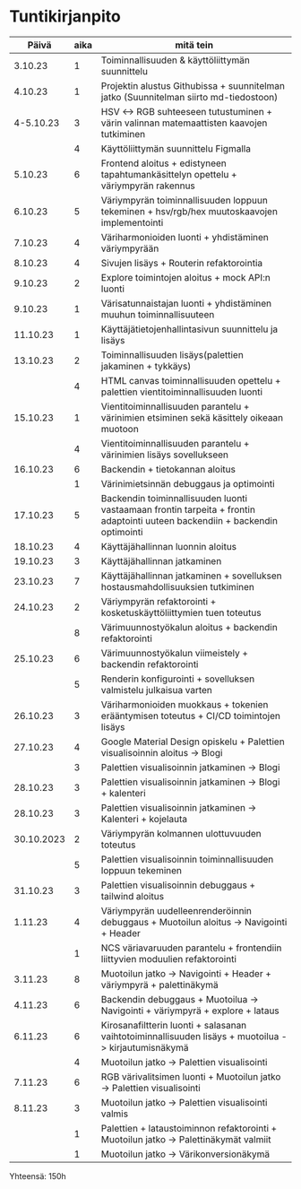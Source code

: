 # Tuntikirjanpito

| Päivä | aika | mitä tein |
| ----- | ---- | --------- |
|3.10.23|1| Toiminnallisuuden & käyttöliittymän suunnittelu|
|4.10.23| 1| Projektin alustus Githubissa + suunnitelman jatko (Suunnitelman siirto md-tiedostoon)|
|4-5.10.23| 3| HSV <-> RGB suhteeseen tutustuminen + värin valinnan matemaattisten kaavojen tutkiminen
||4| Käyttöliittymän suunnittelu Figmalla
|5.10.23|6| Frontend aloitus + edistyneen tapahtumankäsittelyn opettelu + väriympyrän rakennus
|6.10.23|5| Väriympyrän toiminnallisuuden loppuun tekeminen + hsv/rgb/hex muutoskaavojen implementointi
|7.10.23|4| Väriharmonioiden luonti + yhdistäminen väriympyrään
|8.10.23|4| Sivujen lisäys + Routerin refaktorointia
|9.10.23|2| Explore toimintojen aloitus + mock API:n luonti
|9.10.23|1| Värisatunnaistajan luonti + yhdistäminen muuhun toiminnallisuuteen
|11.10.23|1| Käyttäjätietojenhallintasivun suunnittelu ja lisäys
|13.10.23|2| Toiminnallisuuden lisäys(palettien jakaminen + tykkäys)
||4| HTML canvas toiminnallisuuden opettelu + palettien vientitoiminnallisuuden luonti
15.10.23|1| Vientitoiminnallisuuden parantelu + värinimien etsiminen sekä käsittely oikeaan muotoon
||4| Vientitoiminnallisuuden parantelu + värinimien lisäys sovellukseen
|16.10.23|6| Backendin + tietokannan aloitus
||1| Värinimietsinnän debuggaus ja optimointi
|17.10.23|5| Backendin toiminnallisuuden luonti vastaamaan frontin tarpeita + frontin adaptointi uuteen backendiin + backendin optimointi
|18.10.23|4| Käyttäjähallinnan luonnin aloitus
|19.10.23|3| Käyttäjähallinnan jatkaminen
|23.10.23|7| Käyttäjähallinnan jatkaminen + sovelluksen hostausmahdollisuuksien tutkiminen
|24.10.23|2| Väriympyrän refaktorointi + kosketuskäyttöliittymien tuen toteutus
||8| Värimuunnostyökalun aloitus + backendin refaktorointi
|25.10.23|6| Värimuunnostyökalun viimeistely + backendin refaktorointi
||5| Renderin konfigurointi + sovelluksen valmistelu julkaisua varten
|26.10.23|3| Väriharmonioiden muokkaus + tokenien erääntymisen toteutus + CI/CD toimintojen lisäys
|27.10.23|4| Google Material Design opiskelu + Palettien visualisoinnin aloitus -> Blogi 
||3| Palettien visualisoinnin jatkaminen -> Blogi
|28.10.23|3| Palettien visualisoinnin jatkaminen -> Blogi + kalenteri
|28.10.23|3| Palettien visualisoinnin jatkaminen -> Kalenteri + kojelauta
|30.10.2023|2| Väriympyrän kolmannen ulottuvuuden toteutus
||5| Palettien visualisoinnin toiminnallisuuden loppuun tekeminen
|31.10.23|3| Palettien visualisoinnin debuggaus + tailwind aloitus
|1.11.23|4| Väriympyrän uudelleenrenderöinnin debuggaus + Muotoilun aloitus -> Navigointi + Header
||1| NCS väriavaruuden parantelu + frontendiin liittyvien moduulien refaktorointi
3.11.23|8| Muotoilun jatko -> Navigointi + Header + väriympyrä + palettinäkymä
4.11.23|6| Backendin debuggaus + Muotoilua -> Navigointi + väriympyrä + explore + lataus
6.11.23|6| Kirosanafiltterin luonti + salasanan vaihtotoiminnallisuuden lisäys + muotoilua -> kirjautumisnäkymä
||4| Muotoilun jatko -> Palettien visualisointi
|7.11.23|6| RGB värivalitsimen luonti + Muotoilun jatko -> Palettien visualisointi
|8.11.23|3| Muotoilun jatko -> Palettien visualisointi valmis
||1| Palettien + lataustoiminnon refaktorointi + Muotoilun jatko -> Palettinäkymät valmiit
||1| Muotoilun jatko -> Värikonversionäkymä

Yhteensä: 150h